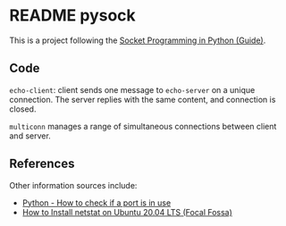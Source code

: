 # README pysock

This is a project following the [Socket Programming in Python (Guide)](https://realpython.com/python-sockets/).

## Code

`echo-client`: client sends one message to `echo-server` on a unique connection. The server replies with the same content, and connection is closed.

`multiconn` manages a range of simultaneous connections between client and server.

## References

Other information sources include:

- [Python - How to check if a port is in use](https://twin.sh/articles/17/python-how-to-check-if-a-port-is-in-use)
- [How to Install netstat on Ubuntu 20.04 LTS (Focal Fossa)](https://www.cyberithub.com/how-to-install-netstat-on-ubuntu-20-04-lts-focal-fossa/#Step_3_Install_Netstat)
